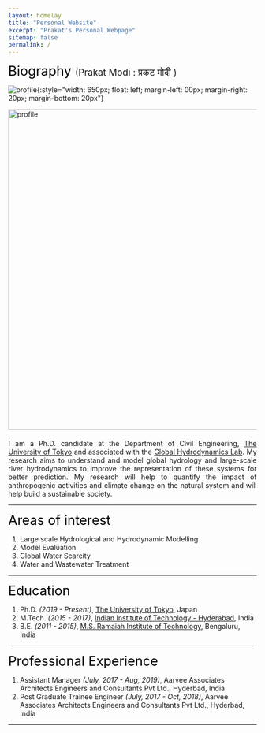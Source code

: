 ```yaml
---
layout: homelay
title: "Personal Website"
excerpt: "Prakat's Personal Webpage"
sitemap: false
permalink: /
---
```


<!-- ### Biography <span style="font-size: 1em"> Prakat Modi ( प्रकट मोदी )<br> -->
<span style="font-size: 20pt; color:black"> Biography </span>
<span style="font-size: 14pt"> (Prakat Modi : प्रकट मोदी )</span><br>


![profile](/images/Home_pic.jpg){:style="width: 650px; float: left; margin-left: 00px; margin-right: 20px; margin-bottom: 20px"}<br>

<p><img src="{{ site.url }}{{ site.baseurl }}/images/Home_pic.jpg" alt="profile" style="width: 650px; float: left; margin-left: 00px; margin-right: 20px; margin-bottom: 20px" /></p><br>

<p style="text-align: justify">I am a Ph.D. candidate at the Department of Civil Engineering, <a href="https://www.u-tokyo.ac.jp/en/">The University of Tokyo</a> and associated with the <a href="https://global-hydrodynamics.github.io/">Global Hydrodynamics Lab</a>. My research aims to understand and model global hydrology and large-scale river hydrodynamics to improve the representation of these systems for better prediction. My research will help to quantify the impact of anthropogenic activities and climate change on the natural system and will help build a sustainable society.
<br /></p>

---

<span style="font-size: 20pt; color:black"> Areas of interest </span>
1. Large scale Hydrological and Hydrodynamic Modelling <br>
2. Model Evaluation
3. Global Water Scarcity 
4. Water and Wastewater Treatment 

---

<span style="font-size: 20pt; color:Black"> Education </span>
1. Ph.D. *(2019 - Present)*, [The University of Tokyo](https://www.u-tokyo.ac.jp/en/), Japan
2. M.Tech. *(2015 - 2017)*, [Indian Institute of Technology - Hyderabad](https://iith.ac.in/), India
3. B.E. *(2011 - 2015)*, [M.S. Ramaiah Institute of Technology](http://msrit.edu/), Bengaluru, India

---

<span style="font-size: 20pt; color:Black"> Professional Experience </span>
1. Assistant Manager *(July, 2017 - Aug, 2019)*, Aarvee Associates Architects Engineers and Consultants Pvt Ltd., Hyderbad, India
2. Post Graduate Trainee Engineer *(July, 2017 - Oct, 2018)*, Aarvee Associates Architects Engineers and Consultants Pvt Ltd., Hyderbad, India


---
